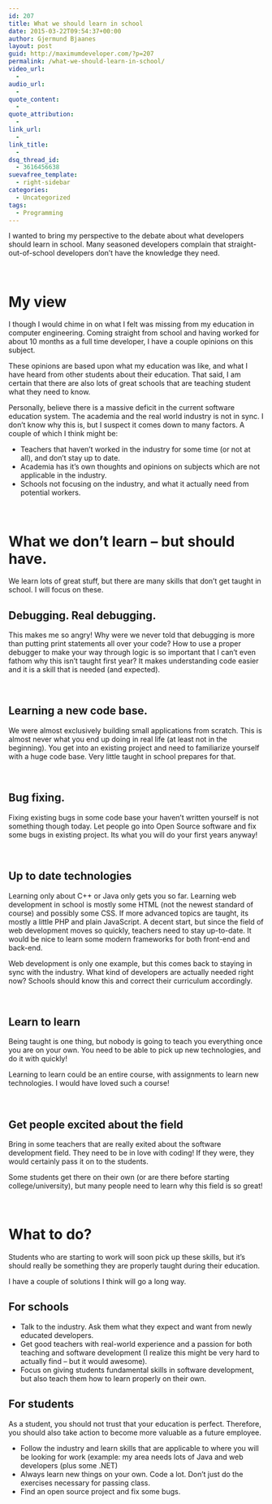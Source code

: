 ```yaml
---
id: 207
title: What we should learn in school
date: 2015-03-22T09:54:37+00:00
author: Gjermund Bjaanes
layout: post
guid: http://maximumdeveloper.com/?p=207
permalink: /what-we-should-learn-in-school/
video_url:
  - 
audio_url:
  - 
quote_content:
  - 
quote_attribution:
  - 
link_url:
  - 
link_title:
  - 
dsq_thread_id:
  - 3616456638
suevafree_template:
  - right-sidebar
categories:
  - Uncategorized
tags:
  - Programming
---
```

I wanted to bring my perspective to the debate about what developers should learn in school. Many seasoned developers complain that straight-out-of-school developers don’t have the knowledge they need.

&nbsp;

# My view

I though I would chime in on what I felt was missing from my education in computer engineering. Coming straight from school and having worked for about 10 months as a full time developer, I have a couple opinions on this subject.

These opinions are based upon what my education was like, and what I have heard from other students about their education. That said, I am certain that there are also lots of great schools that are teaching student what they need to know.

Personally, believe there is a massive deficit in the current software education system. The academia and the real world industry is not in sync. I don&#8217;t know why this is, but I suspect it comes down to many factors. A couple of which I think might be:

  * Teachers that haven&#8217;t worked in the industry for some time (or not at all), and don&#8217;t stay up to date.
  * Academia has it&#8217;s own thoughts and opinions on subjects which are not applicable in the industry.
  * Schools not focusing on the industry, and what it actually need from potential workers.

&nbsp;

# What we don&#8217;t learn &#8211; but should have.

We learn lots of great stuff, but there are many skills that don&#8217;t get taught in school. I will focus on these.

## Debugging. Real debugging.

This makes me so angry! Why were we never told that debugging is more than putting print statements all over your code? How to use a proper debugger to make your way through logic is so important that I can&#8217;t even fathom why this isn&#8217;t taught first year? It makes understanding code easier and it is a skill that is needed (and expected).

&nbsp;

## Learning a new code base.

We were almost exclusively building small applications from scratch. This is almost never what you end up doing in real life (at least not in the beginning). You get into an existing project and need to familiarize yourself with a huge code base. Very little taught in school prepares for that.

&nbsp;

## Bug fixing.

Fixing existing bugs in some code base your haven&#8217;t written yourself is not something though today. Let people go into Open Source software and fix some bugs in existing project. Its what you will do your first years anyway!

&nbsp;

## Up to date technologies

Learning only about C++ or Java only gets you so far. Learning web development in school is mostly some HTML (not the newest standard of course) and possibly some CSS. If more advanced topics are taught, its mostly a little PHP and plain JavaScript. A decent start, but since the field of web development moves so quickly, teachers need to stay up-to-date. It would be nice to learn some modern frameworks for both front-end and back-end.

Web development is only one example, but this comes back to staying in sync with the industry. What kind of developers are actually needed right now? Schools should know this and correct their <span class="st">curriculum</span> accordingly.

&nbsp;

## Learn to learn

Being taught is one thing, but nobody is going to teach you everything once you are on your own. You need to be able to pick up new technologies, and do it with quickly!

Learning to learn could be an entire course, with assignments to learn new technologies. I would have loved such a course!

&nbsp;

## Get people excited about the field

Bring in some teachers that are really exited about the software development field. They need to be in love with coding! If they were, they would certainly pass it on to the students.

Some students get there on their own (or are there before starting college/university), but many people need to learn why this field is so great!

&nbsp;

# What to do?

Students who are starting to work will soon pick up these skills, but it’s should really be something they are properly taught during their education.

I have a couple of solutions I think will go a long way.

## For schools

  * Talk to the industry. Ask them what they expect and want from newly educated developers.
  * Get good teachers with real-world experience and a passion for both teaching and software development (I realize this might be very hard to actually find &#8211; but it would awesome).
  * Focus on giving students fundamental skills in software development, but also teach them how to learn properly on their own.

## For students

As a student, you should not trust that your education is perfect. Therefore, you should also take action to become more valuable as a future employee.

  * Follow the industry and learn skills that are applicable to where you will be looking for work (example: my area needs lots of Java and web developers (plus some .NET)
  * Always learn new things on your own. Code a lot. Don’t just do the exercises necessary for passing class.
  * Find an open source project and fix some bugs.

<div class="addtoany_share_save_container addtoany_content_bottom">
  <div class="a2a_kit a2a_kit_size_32 addtoany_list a2a_target" id="wpa2a_20">
    <a class="a2a_button_facebook" href="http://www.addtoany.com/add_to/facebook?linkurl=http%3A%2F%2Fgjermundbjaanes.com%2Fwhat-we-should-learn-in-school%2F&linkname=What%20we%20should%20learn%20in%20school" title="Facebook" rel="nofollow" target="_blank"></a><a class="a2a_button_twitter" href="http://www.addtoany.com/add_to/twitter?linkurl=http%3A%2F%2Fgjermundbjaanes.com%2Fwhat-we-should-learn-in-school%2F&linkname=What%20we%20should%20learn%20in%20school" title="Twitter" rel="nofollow" target="_blank"></a><a class="a2a_button_google_plus" href="http://www.addtoany.com/add_to/google_plus?linkurl=http%3A%2F%2Fgjermundbjaanes.com%2Fwhat-we-should-learn-in-school%2F&linkname=What%20we%20should%20learn%20in%20school" title="Google+" rel="nofollow" target="_blank"></a><a class="a2a_dd addtoany_share_save" href="https://www.addtoany.com/share"></a>
  </div>
</div>